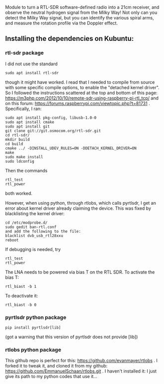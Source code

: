 Module to turn a RTL-SDR software-defined radio into a 21cm receiver,
and observe the neutral hydrogen signal from the Milky Way!
Not only can you detect the Milky Way signal, but you can identify the various spiral arms,
and measure the rotation profile via the Doppler effect.

## Installing the dependencies on Kubuntu:

### rtl-sdr package

I did not use the standard
```
sudo apt install rtl-sdr
```
though it might have worked. 
I read that I needed to compile from source with some specific compile options, to enable the "detached kernel driver".
So I followed the instructions scattered at the top and bottom of this page:
https://m3php.com/2012/10/10/remote-sdr-using-raspberry-pi-rtl_tcp/
and on this forum:
https://forums.raspberrypi.com/viewtopic.php?t=81731 .
Specifically, I ran:
```
sudo apt install pkg-config, libusb-1.0-0
sudo apt install cmake
sudo apt install git
git clone git://git.osmocom.org/rtl-sdr.git
cd rtl-sdr/
mkdir build
cd build
cmake ../ -DINSTALL_UDEV_RULES=ON -DDETACH_KERNEL_DRIVER=ON
make
sudo make install
sudo ldconfig
```
Then the commands
```
rtl_test
rtl_power
```
both worked.

However, when using python, through rtlobs, which calls pyrtlsdr,
I get an error about kernel driver already claiming the device.
This was fixed by blacklisting the kernel driver:
```
cd /etc/modprobe.d/
sudo gedit ban-rtl.conf
and add the following to the file:
blacklist dvb_usb_rtl28xxu
reboot
```

If debugging is needed, try
```
rtl_test
rtl_power
```

The LNA needs to be powered via bias T on the RTL SDR.
To activate the bias T:
```
rtl_biast -b 1
```
To deactivate it:
```
rtl_biast -b 0
```

### pyrtlsdr python package

```
pip install pyrtlsdr[lib]
```
(got a warning that this version of pyrtlsdr does not provide [lib])

### rtlobs python package

This github repo is perfect for this:
https://github.com/evanmayer/rtlobs .
I forked it to tweak it,
and cloned it from my github:
https://github.com/EmmanuelSchaan/rtlobs.git .
I haven't installed it: I just give its path to my python codes that use it...
